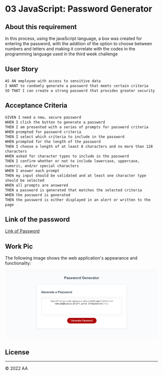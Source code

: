 # 03 JavaScript: Password Generator

## About this requirement

In this process, using the javaScript language, a box was created for entering the password, with the addition of the option to choose between numbers and letters and making it correlate with the codes in the programming language used in the third week challenge
## User Story

```
AS AN employee with access to sensitive data
I WANT to randomly generate a password that meets certain criteria
SO THAT I can create a strong password that provides greater security
```

## Acceptance Criteria

```
GIVEN I need a new, secure password
WHEN I click the button to generate a password
THEN I am presented with a series of prompts for password criteria
WHEN prompted for password criteria
THEN I select which criteria to include in the password
WHEN prompted for the length of the password
THEN I choose a length of at least 8 characters and no more than 128 characters
WHEN asked for character types to include in the password
THEN I confirm whether or not to include lowercase, uppercase, numeric, and/or special characters
WHEN I answer each prompt
THEN my input should be validated and at least one character type should be selected
WHEN all prompts are answered
THEN a password is generated that matches the selected criteria
WHEN the password is generated
THEN the password is either displayed in an alert or written to the page
```

## Link of the password

<a href="https://amarfiguig.github.io/03-JavaScript/">Link of Password</a>

## Work Pic

The following image shows the web application's appearance and functionality:

![The Password Generator application displays a red button to "Generate Password".](https://github.com/amarfiguig/03-JavaScript/blob/main/Assets/workpic.png)

## License 
- - -
© 2022 AA
